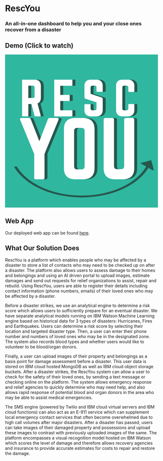 # RescYou
### An all-in-one dashboard to help you and your close ones recover from a disaster

## Demo (Click to watch)

[![RescYou](https://github.com/joncady/call-for-code-rescyou/blob/master/thumbnailRescYou.png)](https://youtu.be/UNO1UrO4zlw)

## Web App

Our deployed web app can be found [here](https://call-for-code-app.mybluemix.net).

## What Our Solution Does

RescYou is a platform which enables people who may be affected by a disaster to store a list of contacts who may need to be checked up on after a disaster. The platform also allows users to assess damage to their homes and belongings and using an AI driven portal to upload images, estimate damages and send out requests for relief organizations to assist, repair and rebuild. Using RescYou, users are able to register their details including contact information (phone numbers, emails) of their loved ones who may be affected by a disaster.  
   
Before a disaster strikes, we use an analytical engine to determine a risk score which allows users to sufficiently prepare for an eventual disaster. We have separate analytical models running on IBM Watson Machine Learning engine based on historical data for 3 types of disasters: Hurricanes, Fires and Earthquakes. Users can determine a risk score by selecting their location and targeted disaster type. Then, a user can enter their phone number and numbers of loved ones who may be in the designated zone. The system also records blood types and whether users would like to volunteer to be blood/organ donors.  

Finally, a user can upload images of their property and belongings as a basis point for damage assessment before a disaster. This user data is stored on IBM cloud hosted MongoDB as well as IBM cloud object storage buckets. After a disaster strikes, the RescYou system can allow a user to check for the safety of their loved ones, by sending a text message or checking online on the platform. The system allows emergency response and relief agencies to quickly determine who may need help, and also allows rapid response of potential blood and organ donors in the area who may be able to assist medical emergencies.   

The SMS engine (powered by Twilio and IBM cloud virtual servers and IBM cloud functions) can also act as an E-911 service which can supplement local emergency contact services that often become overwhelmed due to high call volumes after major disasters. After a disaster has passed, users can take images of their damaged property and possessions and upload these images to contrast with previously uploaded images of the same. The platform encompasses a visual recognition model hosted on IBM Watson which scores the level of damage and therefore allows recovery agencies and insurance to provide accurate estimates for costs to repair and restore the damage.

